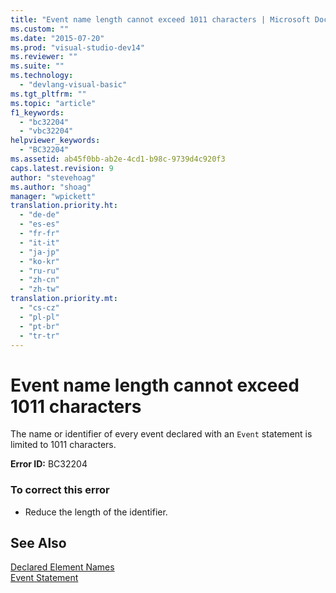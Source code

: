```yaml
---
title: "Event name length cannot exceed 1011 characters | Microsoft Docs"
ms.custom: ""
ms.date: "2015-07-20"
ms.prod: "visual-studio-dev14"
ms.reviewer: ""
ms.suite: ""
ms.technology: 
  - "devlang-visual-basic"
ms.tgt_pltfrm: ""
ms.topic: "article"
f1_keywords: 
  - "bc32204"
  - "vbc32204"
helpviewer_keywords: 
  - "BC32204"
ms.assetid: ab45f0bb-ab2e-4cd1-b98c-9739d4c920f3
caps.latest.revision: 9
author: "stevehoag"
ms.author: "shoag"
manager: "wpickett"
translation.priority.ht: 
  - "de-de"
  - "es-es"
  - "fr-fr"
  - "it-it"
  - "ja-jp"
  - "ko-kr"
  - "ru-ru"
  - "zh-cn"
  - "zh-tw"
translation.priority.mt: 
  - "cs-cz"
  - "pl-pl"
  - "pt-br"
  - "tr-tr"
---
```

# Event name length cannot exceed 1011 characters
The name or identifier of every event declared with an `Event` statement is limited to 1011 characters.  
  
 **Error ID:** BC32204  
  
### To correct this error  
  
-   Reduce the length of the identifier.  
  
## See Also  
 [Declared Element Names](/dotnet/visual-basic/programming-guide/language-features/declared-elements/declared-element-names)   
 [Event Statement](/dotnet/visual-basic/language-reference/statements/event-statement)